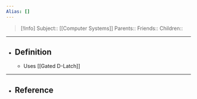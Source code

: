 ```yaml
---
Alias: []
---
```

> [!Info]
> Subject:: [[Computer Systems]]
> Parents:: 
> Friends:: 
> Children:: 
---
- ## Definition
	- Uses [[Gated D-Latch]]
---
- ## Reference